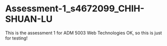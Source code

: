 # Assessment-1_s4672099_CHIH-SHUAN-LU
This is the assessment 1 for ADM 5003 Web Technologies
OK, so this is just for testing!